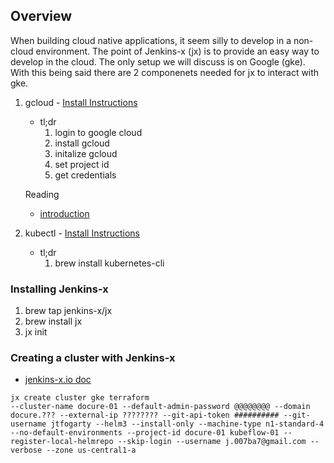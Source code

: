 
## Overview
When building cloud native applications, it seem silly to develop in a non-cloud environment.  The point of Jenkins-x (jx) is to provide an easy way to develop in the cloud. The only setup we will discuss is on Google (gke). With this being said there are 2 componenets needed for jx to interact with gke. 

1) gcloud - [Install Instructions](https://cloud.google.com/sdk/docs/quickstart-macos)
    - tl;dr
        1) login to google cloud
        2) install gcloud
        3) initalize gcloud
        4) set project id
        5) get credentials
    
    Reading
    - [introduction](https://medium.com/google-cloud/introduction-to-g-cloud-command-line-tool-f10834789b73)
2) kubectl - [Install Instructions](https://kubernetes.io/docs/tasks/tools/install-kubectl/)
    - tl;dr 
        1) brew install kubernetes-cli

### Installing Jenkins-x
1) brew tap jenkins-x/jx
2) brew install jx
3) jx init

### Creating a cluster with Jenkins-x
- [jenkins-x.io doc](https://jenkins-x.io/getting-started/create-cluster/#using-google-cloud-gke)

```
jx create cluster gke terraform
--cluster-name docure-01 --default-admin-password @@@@@@@@ --domain docure.??? --external-ip ???????? --git-api-token ########## --git-username jtfogarty --helm3 --install-only --machine-type n1-standard-4 --no-default-environments --project-id docure-01 kubeflow-01 --register-local-helmrepo --skip-login --username j.007ba7@gmail.com --verbose --zone us-central1-a
```
